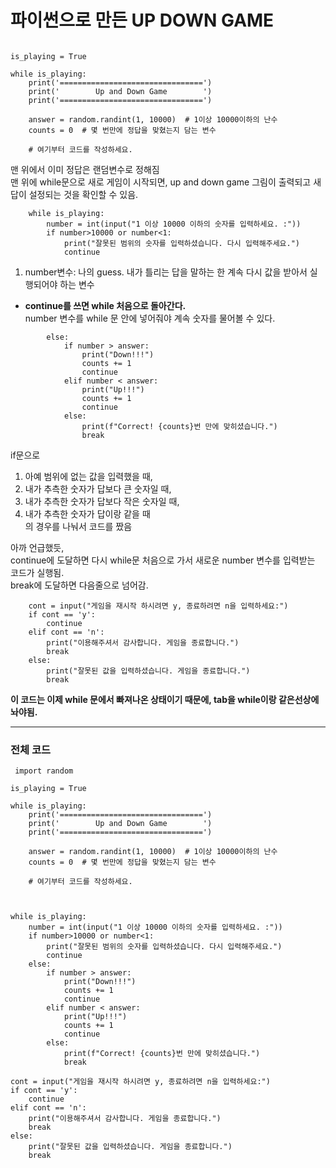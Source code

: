 # 파이썬으로 만든 UP DOWN GAME

```import random

is_playing = True

while is_playing:
    print('================================')
    print('        Up and Down Game        ')
    print('================================')

    answer = random.randint(1, 10000)  # 1이상 10000이하의 난수
    counts = 0  # 몇 번만에 정답을 맞혔는지 담는 변수

    # 여기부터 코드를 작성하세요.
```    
맨 위에서 이미 정답은 랜덤변수로 정해짐  
맨 위에 while문으로 새로 게임이 시작되면, up and down game 그림이 출력되고 새 답이 설정되는 것을 확인할 수 있음.

    
```    
    while is_playing:
        number = int(input("1 이상 10000 이하의 숫자를 입력하세요. :"))
        if number>10000 or number<1:
            print("잘못된 범위의 숫자를 입력하셨습니다. 다시 입력해주세요.")
            continue

```

1. number변수: 나의 guess. 내가 틀리는 답을 말하는 한 계속 다시 값을 받아서 실행되어야 하는 변수

* __continue를 쓰면 while 처음으로 돌아간다.__  
number 변수를 while 문 안에 넣어줘야 계속 숫자를 물어볼 수 있다.



```
        else:
            if number > answer:
                print("Down!!!")
                counts += 1
                continue
            elif number < answer:
                print("Up!!!")
                counts += 1
                continue
            else:
                print(f"Correct! {counts}번 만에 맞히셨습니다.")
                break
```

if문으로  
1. 아예 범위에 없는 값을 입력했을 때,  
2. 내가 추측한 숫자가 답보다 큰 숫자일 때,  
3. 내가 추측한 숫자가 답보다 작은 숫자일 때,  
4. 내가 추측한 숫자가 답이랑 같을 때  
의 경우를 나눠서 코드를 짰음

아까 언급했듯,  
continue에 도달하면 다시 while문 처음으로 가서 새로운 number 변수를 입력받는 코드가 실행됨.  
break에 도달하면 다음줄으로 넘어감.


```                
    cont = input("게임을 재시작 하시려면 y, 종료하려면 n을 입력하세요:")
    if cont == 'y':
        continue
    elif cont == 'n':
        print("이용해주셔서 감사합니다. 게임을 종료합니다.")
        break
    else:
        print("잘못된 값을 입력하셨습니다. 게임을 종료합니다.")
        break        

```
__이 코드는 이제 while 문에서 빠져나온 상태이기 때문에, tab을 while이랑 같은선상에 놔야됨.__


___


### 전체 코드
``` 
 import random

is_playing = True

while is_playing:
    print('================================')
    print('        Up and Down Game        ')
    print('================================')

    answer = random.randint(1, 10000)  # 1이상 10000이하의 난수
    counts = 0  # 몇 번만에 정답을 맞혔는지 담는 변수

    # 여기부터 코드를 작성하세요.
    
    
   ``` 
    while is_playing:
        number = int(input("1 이상 10000 이하의 숫자를 입력하세요. :"))
        if number>10000 or number<1:
            print("잘못된 범위의 숫자를 입력하셨습니다. 다시 입력해주세요.")
            continue
        else:
            if number > answer:
                print("Down!!!")
                counts += 1
                continue
            elif number < answer:
                print("Up!!!")
                counts += 1
                continue
            else:
                print(f"Correct! {counts}번 만에 맞히셨습니다.")
                break
                
    cont = input("게임을 재시작 하시려면 y, 종료하려면 n을 입력하세요:")
    if cont == 'y':
        continue
    elif cont == 'n':
        print("이용해주셔서 감사합니다. 게임을 종료합니다.")
        break
    else:
        print("잘못된 값을 입력하셨습니다. 게임을 종료합니다.")
        break        

```